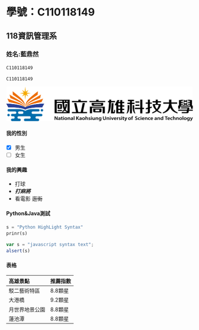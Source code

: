 # 學號：C110118149
## 118資訊管理系
### 姓名:藍鼎然
`C110118149`
```big zone
C110118149
```
![NKUST](nkust.png '高科大')

#### 我的性別
- [x] 男生
- [ ] 女生

#### 我的興趣
* 打球
* ***打麻將***
* 看電影
~~逛街~~
  

#### Python&Java測試
```python
s = "Python HighLight Syntax"
prinr(s)
```

```js
var s = "javascript syntax text";
alsert(s)
```
#### 表格
|高雄景點|推薦指數|
|:----------|:---|
|駁二藝術特區|8.8顆星|
|大港橋  |9.2顆星|
|月世界地景公園  |8.8顆星|
|蓮池潭  |8.8顆星|
